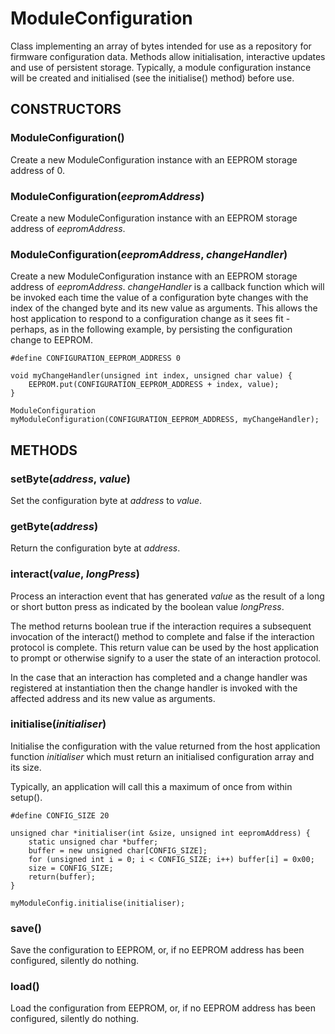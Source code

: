 # ModuleConfiguration

Class implementing an array of bytes intended for use as a repository
for firmware configuration data.
Methods allow initialisation, interactive updates and use of persistent
storage.
Typically, a module configuration instance will be created and
initialised (see the initialise() method) before use. 

## CONSTRUCTORS

### ModuleConfiguration()

Create a new ModuleConfiguration instance with an EEPROM storage
address of 0.

### ModuleConfiguration(*eepromAddress*)

Create a new ModuleConfiguration instance with an EEPROM storage
address of *eepromAddress*.

### ModuleConfiguration(*eepromAddress*, *changeHandler*)

Create a new ModuleConfiguration instance with an EEPROM storage
address of *eepromAddress*.
*changeHandler* is a callback function which will be invoked each time
the value of a configuration byte changes with the index of the changed
byte and its new value as arguments.
This allows the host application to respond to a configuration change
as it sees fit - perhaps, as in the following example, by persisting
the configuration change to EEPROM.
```
#define CONFIGURATION_EEPROM_ADDRESS 0

void myChangeHandler(unsigned int index, unsigned char value) {
    EEPROM.put(CONFIGURATION_EEPROM_ADDRESS + index, value);
}

ModuleConfiguration myModuleConfiguration(CONFIGURATION_EEPROM_ADDRESS, myChangeHandler);
```

## METHODS

### setByte(*address*, *value*)

Set the configuration byte at *address* to *value*.

### getByte(*address*)

Return the configuration byte at *address*.

### interact(*value*, *longPress*)

Process an interaction event that has generated *value* as the result
of a long or short button press as indicated by the boolean value
*longPress*.

The method returns boolean true if the interaction requires a
subsequent invocation of the interact() method to complete and false
if the interaction protocol is complete.
This return value can be used by the host application to prompt or
otherwise signify to a user the state of an interaction protocol.

In the case that an interaction has completed and a change handler was
registered at instantiation then the change handler is invoked with the
affected address and its new value as arguments.

### initialise(*initialiser*)

Initialise the configuration with the value returned from the host
application function *initialiser* which must return an initialised
configuration array and its size.

Typically, an application will call this a maximum of once from within
setup().
```
#define CONFIG_SIZE 20

unsigned char *initialiser(int &size, unsigned int eepromAddress) {
    static unsigned char *buffer;
    buffer = new unsigned char[CONFIG_SIZE];
    for (unsigned int i = 0; i < CONFIG_SIZE; i++) buffer[i] = 0x00;
    size = CONFIG_SIZE;
    return(buffer);
}

myModuleConfig.initialise(initialiser);
```

### save()

Save the configuration to EEPROM, or, if no EEPROM address has been
configured, silently do nothing.

### load()

Load the configuration from EEPROM, or, if no EEPROM address has been
configured, silently do nothing.
